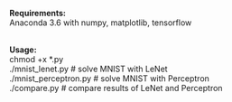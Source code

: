 <b>Requirements:</b><br>
   Anaconda 3.6 with numpy, matplotlib, tensorflow<br>
<br>

<b>Usage:</b><br>
   chmod +x *.py<br>
   ./mnist_lenet.py       # solve MNIST with LeNet<br>
   ./mnist_perceptron.py  # solve MNIST with Perceptron<br>
   ./compare.py           # compare results of LeNet and Perceptron<br>
